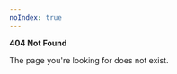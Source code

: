 ```yaml
---
noIndex: true
---
```

<div class="error404"><strong>404 Not Found</strong><p>The page you're looking for does not exist.</p></div>
